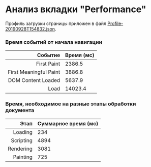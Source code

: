 # Анализ вкладки "Performance"

Профиль загрузки страницы приложен в файл [Profile-20190928T154832.json](Profile-20190928T154832.json).

### Время событий от начала навигации
|Событие|Время (мс)|
|------:|:----|
|First Paint|2386.5|
|First Meaningful Paint|3886.8|
|DOM Content Loaded|5637.9|
|Load|14023.4|

### Время, необходимое на разные этапы обработки документа
|Этап|Суммарное время (мс)|
|---:|:----|
|Loading|234|
|Scripting|4894|
|Rendering|3081|
|Painting|725|


